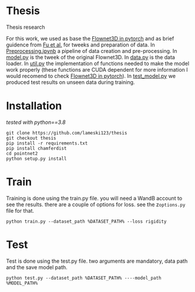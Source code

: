 # Thesis
Thesis research

For this work, we used as base the [Flownet3D in pytorch](https://github.com/hyangwinter/flownet3d_pytorch) and as brief guidence from [Fu et al.](https://pubmed.ncbi.nlm.nih.gov/33129147/) for tweeks and preparation of data.
In [Preprocessing.ipynb](https://github.com/lameski123/prethesis/blob/main/Preprocessing.ipynb) a pipeline of data creation and pre-processing.
In [model.py](https://github.com/lameski123/prethesis/blob/main/model.py) is the tweek of the original Flownet3D. 
In [data.py](https://github.com/lameski123/prethesis/blob/main/data.py) is the data loader. 
In [util.py](https://github.com/lameski123/prethesis/blob/main/util.py) the implementation of functions needed to make the model work properly (these functions are CUDA dependent for more information I would recomend to check [Flownet3D in pytorch](https://github.com/hyangwinter/flownet3d_pytorch)).
In [test_model.py](https://github.com/lameski123/prethesis/blob/main/distError.py) we produced test results on unseen data during training.

# Installation

*tested with python==3.8*

```
git clone https://github.com/lameski123/thesis
git checkout thesis
pip install -r requirements.txt
pip install chamferdist
cd pointnet2
python setup.py install
```

# Train
Training is done using the train.py file. you will need a WandB account to see the results. there are a couple of 
options for loss. see the z`options.py` file for that. 

`python train.py --dataset_path %DATASET_PATH% --loss rigidity`

# Test

Test is done using the test.py file. two arguments are mandatory, data path and the save model path. 

`python test.py --dataset_path %DATASET_PATH% ----model_path %MODEL_PATH%`


